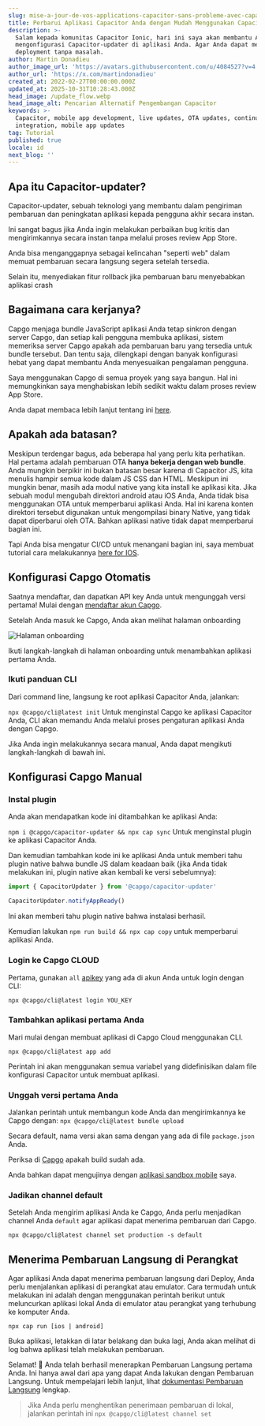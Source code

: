 ```yaml
---
slug: mise-a-jour-de-vos-applications-capacitor-sans-probleme-avec-capacitor-updater
title: Perbarui Aplikasi Capacitor Anda dengan Mudah Menggunakan Capacitor-updater
description: >-
  Salam kepada komunitas Capacitor Ionic, hari ini saya akan membantu Anda
  mengonfigurasi Capacitor-updater di aplikasi Anda. Agar Anda dapat melakukan
  deployment tanpa masalah.
author: Martin Donadieu
author_image_url: 'https://avatars.githubusercontent.com/u/4084527?v=4'
author_url: 'https://x.com/martindonadieu'
created_at: 2022-02-27T00:00:00.000Z
updated_at: 2025-10-31T10:28:43.000Z
head_image: /update_flow.webp
head_image_alt: Pencarian Alternatif Pengembangan Capacitor
keywords: >-
  Capacitor, mobile app development, live updates, OTA updates, continuous
  integration, mobile app updates
tag: Tutorial
published: true
locale: id
next_blog: ''
---
```

## Apa itu Capacitor-updater?

Capacitor-updater, sebuah teknologi yang membantu dalam pengiriman pembaruan dan peningkatan aplikasi kepada pengguna akhir secara instan.

Ini sangat bagus jika Anda ingin melakukan perbaikan bug kritis dan mengirimkannya secara instan tanpa melalui proses review App Store.

Anda bisa menganggapnya sebagai kelincahan "seperti web" dalam memuat pembaruan secara langsung segera setelah tersedia.

Selain itu, menyediakan fitur rollback jika pembaruan baru menyebabkan aplikasi crash

## Bagaimana cara kerjanya?

Capgo menjaga bundle JavaScript aplikasi Anda tetap sinkron dengan server Capgo, dan setiap kali pengguna membuka aplikasi, sistem memeriksa server Capgo apakah ada pembaruan baru yang tersedia untuk bundle tersebut. Dan tentu saja, dilengkapi dengan banyak konfigurasi hebat yang dapat membantu Anda menyesuaikan pengalaman pengguna.

Saya menggunakan Capgo di semua proyek yang saya bangun. Hal ini memungkinkan saya menghabiskan lebih sedikit waktu dalam proses review App Store.

Anda dapat membaca lebih lanjut tentang ini [here](https://capgo.app/).

## Apakah ada batasan?

Meskipun terdengar bagus, ada beberapa hal yang perlu kita perhatikan.
Hal pertama adalah pembaruan OTA __hanya bekerja dengan web bundle__.
Anda mungkin berpikir ini bukan batasan besar karena di Capacitor JS, kita menulis hampir semua kode dalam JS CSS dan HTML.
Meskipun ini mungkin benar, masih ada modul native yang kita install ke aplikasi kita.
Jika sebuah modul mengubah direktori android atau iOS Anda, Anda tidak bisa menggunakan OTA untuk memperbarui aplikasi Anda.
Hal ini karena konten direktori tersebut digunakan untuk mengompilasi binary Native, yang tidak dapat diperbarui oleh OTA.
Bahkan aplikasi native tidak dapat memperbarui bagian ini.

Tapi Anda bisa mengatur CI/CD untuk menangani bagian ini, saya membuat tutorial cara melakukannya [here for IOS](https://capgo.app/blog/automatic-capacitor-android-build-github-action/).

## Konfigurasi Capgo Otomatis

Saatnya mendaftar, dan dapatkan API key Anda untuk mengunggah versi pertama! Mulai dengan [mendaftar akun Capgo](/register/).

Setelah Anda masuk ke Capgo, Anda akan melihat halaman onboarding

![Halaman onboarding](/onboarding_1_new.webp)

Ikuti langkah-langkah di halaman onboarding untuk menambahkan aplikasi pertama Anda.

### Ikuti panduan CLI

Dari command line, langsung ke root aplikasi Capacitor Anda, jalankan:

`npx @capgo/cli@latest init`
Untuk menginstal Capgo ke aplikasi Capacitor Anda, CLI akan memandu Anda melalui proses pengaturan aplikasi Anda dengan Capgo.

Jika Anda ingin melakukannya secara manual, Anda dapat mengikuti langkah-langkah di bawah ini.

## Konfigurasi Capgo Manual

### Instal plugin

Anda akan mendapatkan kode ini ditambahkan ke aplikasi Anda:

`npm i @capgo/capacitor-updater && npx cap sync`
Untuk menginstal plugin ke aplikasi Capacitor Anda.

Dan kemudian tambahkan kode ini ke aplikasi Anda untuk memberi tahu plugin native bahwa bundle JS dalam keadaan baik (jika Anda tidak melakukan ini, plugin native akan kembali ke versi sebelumnya):

```js
import { CapacitorUpdater } from '@capgo/capacitor-updater'

CapacitorUpdater.notifyAppReady()
```

Ini akan memberi tahu plugin native bahwa instalasi berhasil.

Kemudian lakukan `npm run build && npx cap copy` untuk memperbarui aplikasi Anda.

### Login ke Capgo CLOUD

Pertama, gunakan `all` [apikey](https://console.capgo.app/dashboard/apikeys/) yang ada di akun Anda untuk login dengan CLI:

`npx @capgo/cli@latest login YOU_KEY`

### Tambahkan aplikasi pertama Anda

Mari mulai dengan membuat aplikasi di Capgo Cloud menggunakan CLI.

`npx @capgo/cli@latest app add`

Perintah ini akan menggunakan semua variabel yang didefinisikan dalam file konfigurasi Capacitor untuk membuat aplikasi.

### Unggah versi pertama Anda

Jalankan perintah untuk membangun kode Anda dan mengirimkannya ke Capgo dengan:
`npx @capgo/cli@latest bundle upload`

Secara default, nama versi akan sama dengan yang ada di file `package.json` Anda.

Periksa di [Capgo](https://console.capgo.app/) apakah build sudah ada.

Anda bahkan dapat mengujinya dengan [aplikasi sandbox mobile](https://capgo.app/app_mobile/) saya.

### Jadikan channel default

Setelah Anda mengirim aplikasi Anda ke Capgo, Anda perlu menjadikan channel Anda `default` agar aplikasi dapat menerima pembaruan dari Capgo.

`npx @capgo/cli@latest channel set production -s default`

## Menerima Pembaruan Langsung di Perangkat

Agar aplikasi Anda dapat menerima pembaruan langsung dari Deploy, Anda perlu menjalankan aplikasi di perangkat atau emulator. Cara termudah untuk melakukan ini adalah dengan menggunakan perintah berikut untuk meluncurkan aplikasi lokal Anda di emulator atau perangkat yang terhubung ke komputer Anda.

    npx cap run [ios | android]

Buka aplikasi, letakkan di latar belakang dan buka lagi, Anda akan melihat di log bahwa aplikasi telah melakukan pembaruan.

Selamat! 🎉 Anda telah berhasil menerapkan Pembaruan Langsung pertama Anda. Ini hanya awal dari apa yang dapat Anda lakukan dengan Pembaruan Langsung. Untuk mempelajari lebih lanjut, lihat [dokumentasi Pembaruan Langsung](/docs/plugin/cloud-mode/getting-started/) lengkap.


> Jika Anda perlu menghentikan penerimaan pembaruan di lokal, jalankan perintah ini
`npx @capgo/cli@latest channel set`
